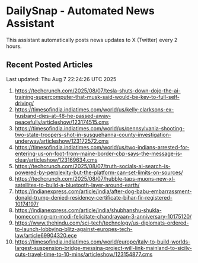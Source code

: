 # DailySnap - Automated News Assistant

This assistant automatically posts news updates to X (Twitter) every 2 hours.

## Recent Posted Articles

Last updated: Thu Aug  7 22:24:26 UTC 2025

1. https://techcrunch.com/2025/08/07/tesla-shuts-down-dojo-the-ai-training-supercomputer-that-musk-said-would-be-key-to-full-self-driving/
2. https://timesofindia.indiatimes.com/world/us/kelly-clarksons-ex-husband-dies-at-48-he-passed-away-peacefully/articleshow/123174515.cms
3. https://timesofindia.indiatimes.com/world/us/pennsylvania-shooting-two-state-troopers-shot-in-susquehanna-county-investigation-underway/articleshow/123172572.cms
4. https://timesofindia.indiatimes.com/world/us/two-indians-arrested-for-entering-us-on-foot-from-maine-border-cbp-says-the-message-is-clear/articleshow/123169634.cms
5. https://techcrunch.com/2025/08/07/truth-socials-ai-search-is-powered-by-perplexity-but-the-platform-can-set-limits-on-sources/
6. https://techcrunch.com/2025/08/07/hubble-taps-muons-new-xl-satellites-to-build-a-bluetooth-layer-around-earth/
7. https://indianexpress.com/article/india/after-dog-babu-embarrassment-donald-trump-denied-residency-certificate-bihar-fir-registered-10174197/
8. https://indianexpress.com/article/india/shubhanshu-shukla-homecoming-pm-modi-felicitate-chandrayaan-3-anniversary-10175120/
9. https://www.thehindu.com/sci-tech/technology/us-diplomats-ordered-to-launch-lobbying-blitz-against-europes-tech-law/article69904320.ece
10. https://timesofindia.indiatimes.com/world/europe/italy-to-build-worlds-largest-suspension-bridge-messina-project-will-link-mainland-to-sicily-cuts-travel-time-to-10-mins/articleshow/123154877.cms

